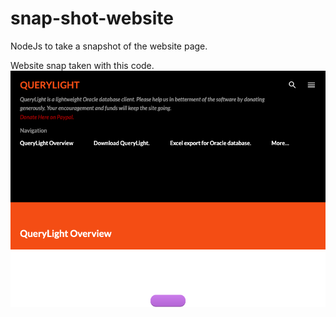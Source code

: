 # snap-shot-website
NodeJs to take a snapshot of the website page.

Website snap taken with this code.
![snapshot](/example.png)
